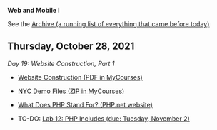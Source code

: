 **Web and Mobile I**

See the [Archive (a running list of everything that came before today)](schedule.md)

## Thursday, October 28, 2021

*Day 19: Website Construction, Part 1*

- [Website Construction (PDF in MyCourses)](https://mycourses.rit.edu/d2l/le/content/936882/viewContent/7753442/View)

- [NYC Demo Files (ZIP in MyCourses)](https://mycourses.rit.edu/d2l/le/content/936882/viewContent/7753437/View)
- [What Does PHP Stand For? (PHP.net website)](https://www.php.net/manual/en/faq.general.php#faq.general.acronym)

- TO-DO: [Lab 12: PHP Includes (due: Tuesday, November 2)](lab12-php-includes/instructions.md)

